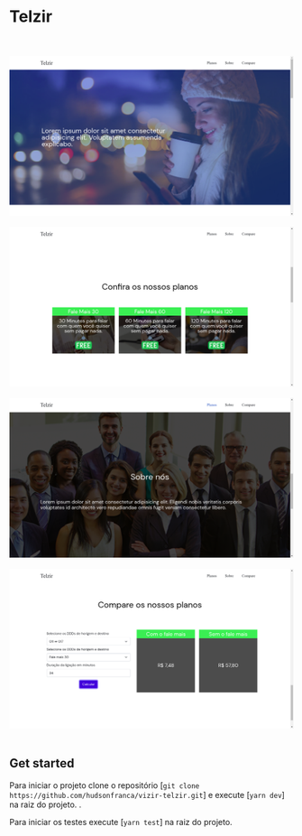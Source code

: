 # Telzir

<p>
<br/>
<br/>
<img src="images/1.png">
<br/>
<br/>
<img src="images/2.png">
<br/>
<br/>
<img src="images/3.png">
<br/>
<br/>
<img src="images/4.png">
<br/>
<br/>

## Get started

Para iniciar o projeto clone o repositório [`git clone https://github.com/hudsonfranca/vizir-telzir.git`] e execute [`yarn dev`] na raiz do projeto.
  .

Para iniciar os testes execute [`yarn test`] na raiz do projeto.
